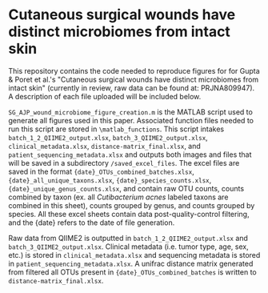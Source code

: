 # Cutaneous surgical wounds have distinct microbiomes from intact skin
This repository contains the code needed to reproduce figures for for Gupta &amp; Poret et al.'s "Cutaneous surgical wounds have distinct microbiomes from intact skin" (currently in review, raw data can be found at: PRJNA809947). A description of each file uploaded will be included below. 

`SG_AJP_wound_microbiome_figure_creation.m` is the MATLAB script used to generate all figures used in this paper. Associated function files needed to run this script are stored in `\matlab_functions`. This script intakes `batch_1_2_QIIME2_output.xlsx`, `batch_3_QIIME2_output.xlsx`, `clinical_metadata.xlsx`, `distance-matrix_final.xlsx`, and `patient_sequencing_metadata.xlsx` and outputs both images and files that will be saved in a subdirectory `/saved_excel_files`. The excel files are saved in the format `{date}_OTUs_combined_batches.xlsx`, `{date}_all_unique_taxons.xlsx`, `{date}_species_counts.xlsx`, `{date}_unique_genus_counts.xlsx`, and contain raw OTU counts, counts combined by taxon (ex. all *Cutibacterium acnes* labeled taxons are combined in this sheet), counts grouped by genus, and counts grouped by species. All these excel sheets contain data post-quality-control filtering, and the {date} refers to the date of file generation. 

Raw data from QIIME2 is outputted in `batch_1_2_QIIME2_output.xlsx` and `batch_3_QIIME2_output.xlsx`. Clinical metadata (i.e. tumor type, age, sex, etc.) is stored in `clinical_metadata.xlsx` and sequencing metadata is stored in `patient_sequencing_metadata.xlsx`. A unifrac distance matrix generated from filtered all OTUs present in `{date}_OTUs_combined_batches` is written to `distance-matrix_final.xlsx`.
